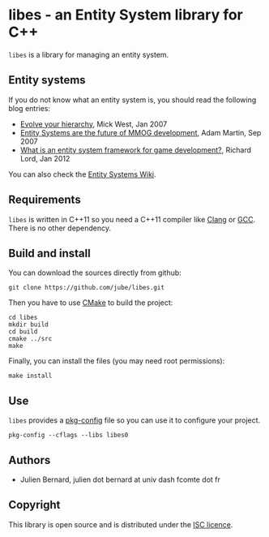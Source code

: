 # libes - an Entity System library for C++

`libes` is a library for managing an entity system.

## Entity systems

If you do not know what an entity system is, you should read the following blog entries:

* [Evolve your hierarchy](http://cowboyprogramming.com/2007/01/05/evolve-your-heirachy/), Mick West, Jan 2007
* [Entity Systems are the future of MMOG development](http://t-machine.org/index.php/2007/09/03/entity-systems-are-the-future-of-mmog-development-part-1/), Adam Martin, Sep 2007
* [What is an entity system framework for game development?](http://www.richardlord.net/blog/what-is-an-entity-framework), Richard Lord, Jan 2012

You can also check the [Entity Systems Wiki](http://entity-systems.wikidot.com/).

## Requirements

`libes` is written in C++11 so you need a C++11 compiler like [Clang](http://clang.llvm.org/) or [GCC](http://gcc.gnu.org/). There is no other dependency.

## Build and install

You can download the sources directly from github:

    git clone https://github.com/jube/libes.git

Then you have to use [CMake](http://www.cmake.org/) to build the project:

    cd libes
    mkdir build
    cd build
    cmake ../src
    make

Finally, you can install the files (you may need root permissions):

    make install

## Use

`libes` provides a [pkg-config](http://www.freedesktop.org/wiki/Software/pkg-config/) file so you can use it to configure your project.

    pkg-config --cflags --libs libes0


## Authors

- Julien Bernard, julien dot bernard at univ dash fcomte dot fr

## Copyright

This library is open source and is distributed under the [ISC licence](http://opensource.org/licenses/isc-license).
